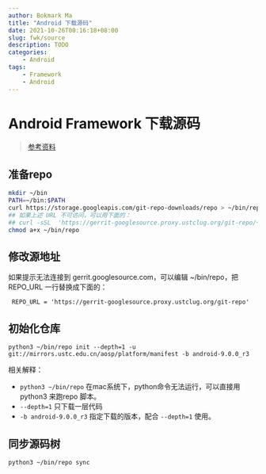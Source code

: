```yaml
---
author: Bokmark Ma
title: "Android 下载源码"
date: 2021-10-26T00:16:18+08:00 
slug: fwk/source
description: TODO
categories:
    - Android
tags:
    - Framework
    - Android
---
```


# Android Framework 下载源码

> [参考资料](https://lug.ustc.edu.cn/wiki/mirrors/help/aosp/)

## 准备repo
```bash
mkdir ~/bin
PATH=~/bin:$PATH
curl https://storage.googleapis.com/git-repo-downloads/repo > ~/bin/repo
## 如果上述 URL 不可访问，可以用下面的：
## curl -sSL  'https://gerrit-googlesource.proxy.ustclug.org/git-repo/+/master/repo?format=TEXT' |base64 -d > ~/bin/repo
chmod a+x ~/bin/repo
```


## 修改源地址

如果提示无法连接到 gerrit.googlesource.com，可以编辑 ~/bin/repo，把 REPO_URL 一行替换成下面的：  

` REPO_URL = 'https://gerrit-googlesource.proxy.ustclug.org/git-repo'`

## 初始化仓库

```
python3 ~/bin/repo init --depth=1 -u git://mirrors.ustc.edu.cn/aosp/platform/manifest -b android-9.0.0_r3
```
相关解释：
- `python3 ~/bin/repo` 在mac系统下，python命令无法运行，可以直接用 python3 来跑repo 脚本。  
- `--depth=1` 只下载一层代码  
- `-b android-9.0.0_r3` 指定下载的版本，配合  `--depth=1` 使用。

## 同步源码树

```
python3 ~/bin/repo sync
```






 